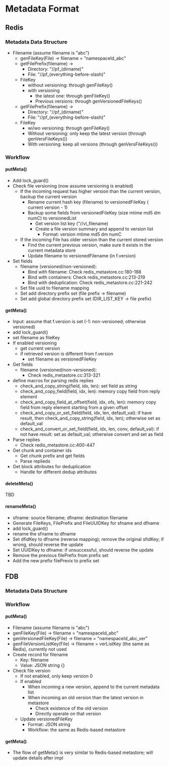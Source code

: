 # Metadata Format

## Redis

### Metadata Data Structure

* Filename (assume filename is "abc")
    * genFileKey(File) -> filename = "namespaceId_abc"
    * getFilePrefix(filename) ->
        * Directory: "//pf_(dirname)"
        * File: "//pf_(everything-before-slash)"
    * FileKey
        * without versioning: through genFileKey()
        * with versioning
            * the latest one: through genFileKey()
            * Previous versions: through genVersionedFileKeys()
    * getFilePrefix(filename) ->
        * Directory: "//pf_(dirname)"
        * File: "//pf_(everything-before-slash)"
    * FileKey
        * wi/wo versioning: through genFileKey()
        * Without versioning: only keep the latest version (through genVersFileKeys())
        * With versioning: keep all versions (through genVersFileKeys())

### Workflow

#### putMeta()

* Add lock_guard()
* Check file versioning (now assume versioning is enabled)
    * If the incoming request has higher version than the current version, backup the current version
        * Rename current hash key (filename) to versionedFileKey ( current version - 1)
        * Backup some fields from versionedFileKey (size mtime md5 dm numC) to versionedList
            * Get version list key ("//vl_filename)
            * Create a file version summary and append to version list
                * Format: version mtime md5 dm numC
    * If the incoming File has older version than the current stored version
        * Find the current previous version, make sure it exists in the current metadata store
        * Update filename to versionedFilename (in f.version)
* Set fields
    * filename (versioned/non-versioned): 
        * Bind with filename: Check redis_metastore.cc:180-188
        * Bind with containers: Check redis_metastore.cc:213-219
        * Bind with deduplication: Check redis_metastore.cc:221-242
    * Set file uuid to filename mapping
    * Set add directory prefix set (file prefix -> filename)
    * Set add global directory prefix set (DIR_LIST_KEY -> file prefix)


#### getMeta()

* Input: assume that f.version is set (-1: non-versioned; otherwise versioned)
* add lock_guard()
* set filename as fileKey
* If enabled versioning
    * get current version
    * if retrieved version is different from f.version
        * set filename as versionedFileKey
* Get fields
    * filename (versioned/non-versioned): 
        * Check redis_metastore.cc:313-321
* define macros for parsing redis replies
    * check_and_copy_string(field, idx, len): set field as string
    * check_and_copy_field(field, idx, len): memory copy field from reply element
    * check_and_copy_field_at_offset(field, idx, ofs, len): memory copy field from reply element starting from a given offset
    * check_and_copy_or_set_field(field, idx, len, default_val): if have result, then check_and_copy_string(field, idx, len); otherwise set as default_val
    * check_and_convert_or_set_field(field, idx, len, conv, default_val): if not have result: set as default_val; otherwise convert and set as field
* Parse replies
    * Check redis_metastore.cc:400-447
* Get chunk and container ids
    * Get chunk prefix and get fields
    * Parse replieds
* Get block attributes for deduplication
    * Handle for different dedup attributes

#### deleteMeta()

TBD

#### renameMeta()

* sfname: source filename; dfname: destination filename
* Generate FileKeys, FilePrefix and FileUUIDKey for sfname and dfname
* add lock_guard()
* rename the sfname to dfname
* Set dfidKey to dfname (reverse mapping); remove the original sfidKey; if
  wrong, should reverse the update
* Set UUIDKey to dfname: if unsuccessful, should reverse the update
* Remove the previous filePrefix from prefix set
* Add the new prefix filePrevix to prefix set


## FDB

### Metadata Data Structure

### Workflow

#### putMeta()

* Filename (assume filename is "abc")
* genFileKey(File) -> filename = "namespaceId_abc"
* genVersionedFileKey(File) -> filename = "namespaceId_abc_ver"
* genFileVersionListKey(File) -> filename = verListKey (the same as
    Redis), currently not used
* Create record for filename
    * Key: filename
    * Value: JSON string {}
* Check file version
    * If not enabled, only keep version 0
    * If enabled
        * When incoming a new version, append to the current metadata list
        * When incoming an old version than the latest version in
            metastore
            * Check existence of the old version
            * Directly operate on that version
    * Update versionedFileKey
        * Format: JSON string
        * Workflow: the same as Redis-based metastore

#### getMeta()

* The flow of getMeta() is very similar to Redis-based metastore; will update
  details after impl